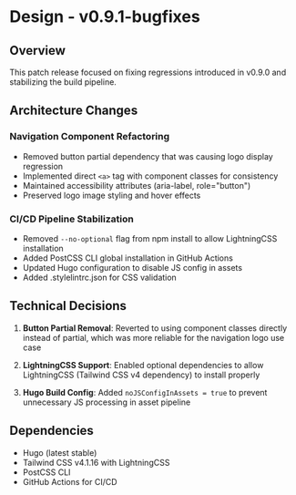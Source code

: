 # Design - v0.9.1-bugfixes

## Overview

This patch release focused on fixing regressions introduced in v0.9.0 and
stabilizing the build pipeline.

## Architecture Changes

### Navigation Component Refactoring

- Removed button partial dependency that was causing logo display regression
- Implemented direct `<a>` tag with component classes for consistency
- Maintained accessibility attributes (aria-label, role="button")
- Preserved logo image styling and hover effects

### CI/CD Pipeline Stabilization

- Removed `--no-optional` flag from npm install to allow LightningCSS
  installation
- Added PostCSS CLI global installation in GitHub Actions
- Updated Hugo configuration to disable JS config in assets
- Added .stylelintrc.json for CSS validation

## Technical Decisions

1. **Button Partial Removal**: Reverted to using component classes directly
   instead of partial, which was more reliable for the navigation logo use case

2. **LightningCSS Support**: Enabled optional dependencies to allow LightningCSS
   (Tailwind CSS v4 dependency) to install properly

3. **Hugo Build Config**: Added `noJSConfigInAssets = true` to prevent
   unnecessary JS processing in asset pipeline

## Dependencies

- Hugo (latest stable)
- Tailwind CSS v4.1.16 with LightningCSS
- PostCSS CLI
- GitHub Actions for CI/CD
